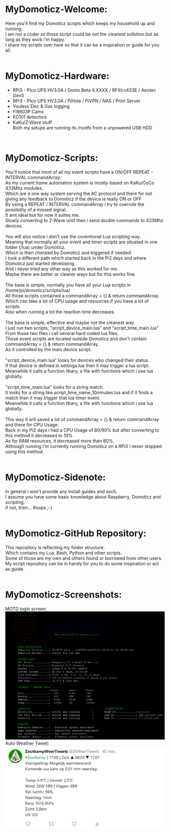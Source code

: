 # MyDomoticz-Welcome:
Here you'll find my Domoticz scripts which keeps my household up and running.<br />
I am not a coder so those script could be not the cleanest sollution but as long as they work i'm happy.<br />
I share my scripts over here so that it can be a inspiration or guide for you all.<br />
<br />

# MyDomoticz-Hardware:
- RPi3 - PIco UPS HV3.0A / Domo Beta 4.XXXX / RFXtrx433E / Aeotec Gen5<br />
- RPi3 - PIco UPS HV3.0A / PiHole / PiVPN / NAS / Print Server<br />
- Youless Elec & Gas logging<br />
- FI9803P Cams<br />
- KD101 detectors<br />
- KaKu/Z-Wave stuff<br />
Both my setups are running its /rootfs from a unpowered USB HDD<br />
<br />

# MyDomoticz-Scripts:
You'll notice that most of all my event scripts have a ON/OFF REPEAT - INTERVAL commandArray.<br />
As my current home automation system is mostly based on KaKu/CoCo 433Mhz modules.<br />
Which are a one way system serving the AC protocol and there for not giving any feedback to Domoticz if the device is really ON or OFF<br />
By using a REPEAT / INTERVAL commandArray i try to overrule the possibility of a missed signal.<br /> 
It aint ideal but for now it suites me.<br />
Slowly converting to Z-Wave until then i send double commands to 433Mhz devices.<br />
<br />
You will also notice i don't use the coventional Lua scripting way.<br />
Meaning that normally all your event and timer scripts are situated in one folder (/lua) under Domoticz.<br />
Which is then checked by Domoticz and triggered if needed.<br />
I took a different path which started back in the Pi2 days and where Domoticz just started developing.<br />
And i never tried any other way as this worked for me.<br />
Maybe there are better or cleaner ways but for this works fine.<br />
<br />
The base is simple, normally you have all your Lua scripts in /home/pi/domoticz/scripts/lua/<br />
All those scripts contained a commandArray = {} & return commandArray.<br />
Which can take a lot of CPU usage and resources if you have a lot of scripts.<br />
Also when running a lot the reaction time decreases.<br />
<br />
The base is simple, effective and maybe not the cleanest way.<br />
I just run two scripts, "script_device_main.lua" and "script_time_main.lua"<br />
From those two files i call several hard coded lua files.<br />
Those event scripts are located outside Domoticz and don't contain commandArray = {} & return commandArray.<br />
As it controlled by the main device script.<br />
<br />
"script_device_main.lua" looks for devices who changed their status.<br />
If that device is defined in settings.lua then it may trigger a lua script.<br />
Meanwhile it calls a function libary, a file with functions which i use lua globally.<br />
<br />
"script_time_main.lua" looks for a string match.<br />
It looks for a string like script_time_name_10minutes.lua and if it finds a match then it may trigger that lua timer event.<br />
Meanwhile it calls a function libary, a file with functions which i use lua globally.<br />
<br />
This way it will saved a lot of commandArray = {} & return commandArray and there for CPU Usage.<br />
Back in my Pi2 days i had a CPU Usage of 80/90% but after converting to this method it decreased to 10%<br />
As for RAM resources, it decreased more then 80%.<br />
Although running i'm currently running Domoticz on a RPi3 i never stopped using this method.<br />
<br />

# MyDomoticz-Sidenote:
In general i won't provide any install guides and such.<br />
I assume you have some basic knowledge about Raspberry, Domoticz and scripting.<br />
if not, then... #oops ;-)<br />
<br />

# MyDomoticz-GitHub Repository:
This repository is reflecting my folder structure.<br />
Which contains my Lua, Bash, Python and other scripts.<br />
Some of those are my own and others found or borrowed from other users.<br />
My script repository can be in handy for you to do some inspiration or act as guide.<br />
<br />

# MyDomoticz-Screenshots:
MOTD login screen: <br />
![alt text](screenshots/motd_screenshot.png "motd_screenshot")
<br />
Auto Weather Tweet: <br />
![alt text](screenshots/tweet_screenshot.png "tweet_screenshot")
